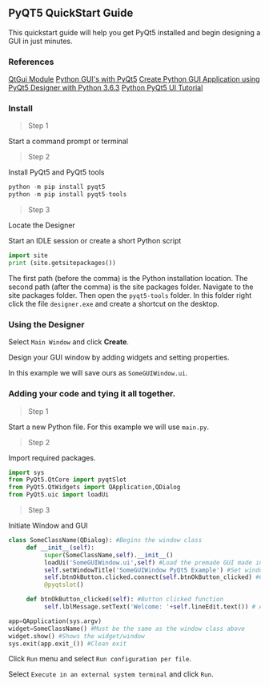 ## PyQT5 QuickStart Guide

This quickstart guide will help you get PyQt5 installed and begin designing a GUI in just minutes.

### References

[QtGui Module](http://pyqt.sourceforge.net/Docs/PyQt4/qtgui.html)
[Python GUI's with PyQt5](https://www.youtube.com/watch?v=ksW59gYEl6Q)
[Create Python GUI Application using PyQt5 Designer with Python 3.6.3](https://www.youtube.com/watch?v=7SrD4l2o-uk)
[Python PyQt5 UI Tutorial](https://www.youtube.com/watch?v=ohwpOVJpykw)

### Install

> Step 1

Start a command prompt or terminal

> Step 2

Install PyQt5 and PyQt5 tools

```python
python -m pip install pyqt5
python -m pip install pyqt5-tools
```

> Step 3

Locate the Designer

Start an IDLE session or create a short Python script

```python
import site
print (site.getsitepackages())
```

The first path (before the comma) is the Python installation location.
The second path (after the comma) is the site packages folder.
Navigate to the site packages folder. Then open the `pyqt5-tools` folder. In this folder right click the file `designer.exe` and create a shortcut on the desktop.

### Using the Designer

Select `Main Window` and click **Create**.

Design your GUI window by adding widgets and setting properties.

In this example we will save ours as `SomeGUIWindow.ui`.

### Adding your code and tying it all together.

> Step 1

Start a new Python file. For this example we will use `main.py`.

> Step 2

Import required packages.

```python
import sys
from PyQt5.QtCore import pyqtSlot
from PyQt5.QtWidgets import QApplication,QDialog
from PyQt5.uic import loadUi
```

> Step 3

Initiate Window and GUI

```python
class SomeClassName(QDialog): #Begins the window class
     def __init__(self):
          super(SomeClassName,self).__init__()
          loadUi('SomeGUIWindow.ui',self) #Load the premade GUI made in Designer
          self.setWindowTitle('SomeGUIWindow PyQt5 Example') #Set window title
          self.btnOkButton.clicked.connect(self.btnOkButton_clicked) #Connect a button with click function
          @pyqtslot()

     def btnOkButton_clicked(self): #Button clicked function
          self.lblMessage.setText('Welcome: '+self.lineEdit.text()) # Adds a message to a label when the button is clicked;Hence it being in the button clicked function

app=QApplication(sys.argv)
widget=SomeClassName() #Must be the same as the window class above
widget.show() #Shows the widget/window
sys.exit(app.exit_()) #Clean exit
```

Click `Run` menu and select `Run configuration per file`.

Select `Execute in an external system terminal` and click `Run`.
